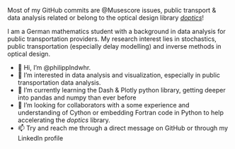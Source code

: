 Most of my GitHub commits are @Musescore issues, public transport & data analysis related or belong to the optical design library [_doptics_](https://github.com/philipplndwhr/doptics)!

I am a German mathematics student with a background in data analysis for public transportation providers. My research interest lies in stochastics, public transportation (especially delay modelling) and inverse methods in optical design.

- 👋 Hi, I’m @philipplndwhr. 
- 👀 I’m interested in data analysis and visualization, especially in public transportation data analysis. 
- 🌱 I’m currently learning the Dash & Plotly python library, getting deeper into pandas and numpy than ever before 
- 💞️ I’m looking for collaborators with a some experience and understanding of Cython or embedding Fortran code in Python to help accelerating the _doptics_ library.
- 📫 Try and reach me through a direct message on GitHub or through my LinkedIn profile 

<!---
philipplndwhr/philipplndwhr is a ✨ special ✨ repository because its `README.md` (this file) appears on your GitHub profile.
You can click the Preview link to take a look at your changes.
--->

